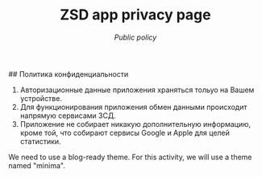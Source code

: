 <!--
---
title: Welcome to zsd app support page!
---
-->
<header>

# ZSD app privacy page
_Public policy_

</header>
## Политика конфиденциальности

1. Авторизационные данные приложения храняться тольуо на Вашем устройстве.
2. Для функционирования приложения обмен данными происходит напрямую сервисами ЗСД.
3. Приложение не собирает никакую дополнительную информацию, кроме той, что собирают сервисы Google и Apple для целей статистики.

We need to use a blog-ready theme. For this activity, we will use a theme named "minima".
